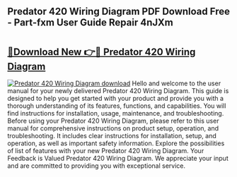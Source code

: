 ## Predator 420 Wiring Diagram PDF Download Free - Part-fxm User Guide Repair 4nJXm

# <h2><a href="http://dfj9ba.blite.top/?on=Predator+420+Wiring+Diagram">🔗Download New 👉🔴 Predator 420 Wiring Diagram</a></h2>

[![Predator 420 Wiring Diagram download](https://i.imgur.com/lujVjoI.png)](http://dfj9ba.blite.top/?on=Predator+420+Wiring+Diagram)
Hello and welcome to the user manual for your newly delivered Predator 420 Wiring Diagram. This guide is designed to help you get started with your product and provide you with a thorough understanding of its features, functions, and capabilities. You will find instructions for installation, usage, maintenance, and troubleshooting. Before using your Predator 420 Wiring Diagram, please refer to this user manual for comprehensive instructions on product setup, operation, and troubleshooting. It includes clear instructions for installation, setup, and operation, as well as important safety information. Explore the possibilities of list of features with your new Predator 420 Wiring Diagram. Your Feedback is Valued Predator 420 Wiring Diagram. We appreciate your input and are committed to providing you with exceptional service.
